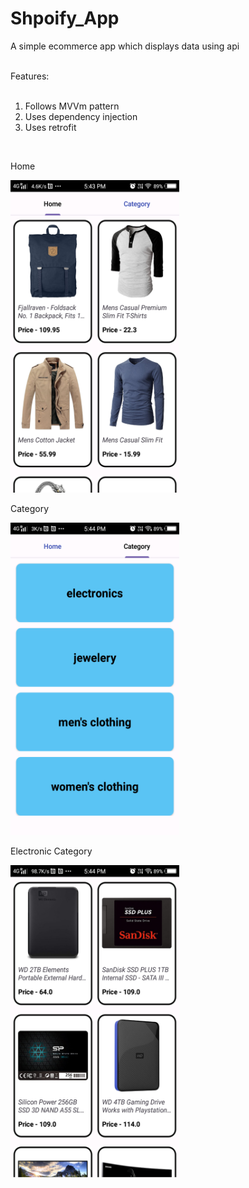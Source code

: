 # Shpoify_App
A simple ecommerce app which displays data using api<br><br>

Features:<br><br>
1. Follows MVVm pattern<br>
2. Uses dependency injection<br>
3. Uses retrofit<br>
<br>
<p>Home</p>
<img src="https://github.com/shalenMathew/Shpoify_App/blob/master/pics/1%20(2).png" alt="Splash_Screen" width="270" height="500">
<p>Category</p>
<img src="https://github.com/shalenMathew/Shpoify_App/blob/master/pics/2%20(2).png" alt="main" width="270" height="500">
<p>Electronic Category</p>
<img src="https://github.com/shalenMathew/Shpoify_App/blob/master/pics/3%20(2).png" alt="starr" width="270" height="500">
